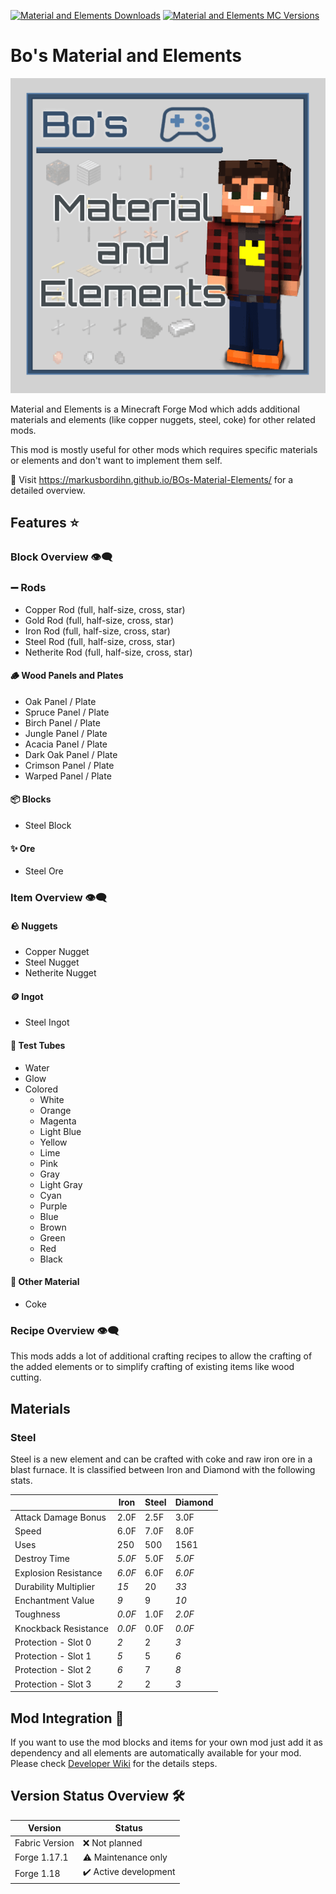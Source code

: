 [![Material and Elements Downloads](http://cf.way2muchnoise.eu/full_material-elements_downloads.svg)](https://www.curseforge.com/minecraft/mc-mods/material-elements)
[![Material and Elements MC Versions](http://cf.way2muchnoise.eu/versions/Minecraft_material-elements_all.svg)](https://www.curseforge.com/minecraft/mc-mods/material-elements)

# Bo's Material and Elements

![Bo's Material Elements][logo]

Material and Elements is a Minecraft Forge Mod which adds additional materials and elements (like copper nuggets, steel, coke) for other related mods.

This mod is mostly useful for other mods which requires specific materials or elements and don't want to implement them self.

🚀 Visit https://markusbordihn.github.io/BOs-Material-Elements/ for a detailed overview.

## Features ⭐

### Block Overview 👁️‍🗨️

### ➖ Rods

- Copper Rod (full, half-size, cross, star)
- Gold Rod (full, half-size, cross, star)
- Iron Rod (full, half-size, cross, star)
- Steel Rod (full, half-size, cross, star)
- Netherite Rod (full, half-size, cross, star)

#### 🪵 Wood Panels and Plates

- Oak Panel / Plate
- Spruce Panel / Plate
- Birch Panel / Plate
- Jungle Panel / Plate
- Acacia Panel / Plate
- Dark Oak Panel / Plate
- Crimson Panel / Plate
- Warped Panel / Plate

#### 📦 Blocks

- Steel Block

#### ✨ Ore

- Steel Ore

### Item Overview 👁️‍🗨️

#### 🪨 Nuggets

- Copper Nugget
- Steel Nugget
- Netherite Nugget

#### 🪙 Ingot

- Steel Ingot

#### 🧪 Test Tubes

- Water
- Glow
- Colored
  - White
  - Orange
  - Magenta
  - Light Blue
  - Yellow
  - Lime
  - Pink
  - Gray
  - Light Gray
  - Cyan
  - Purple
  - Blue
  - Brown
  - Green
  - Red
  - Black

#### 🔭 Other Material

- Coke

### Recipe Overview 👁️‍🗨️

This mods adds a lot of additional crafting recipes to allow the crafting of the added elements or to simplify crafting of existing items like wood cutting.

## Materials

### Steel

Steel is a new element and can be crafted with coke and raw iron ore in a blast furnace.
It is classified between Iron and Diamond with the following stats.

|                       | Iron   | Steel | Diamond |
| --------------------- | ------ | ----- | ------- |
| Attack Damage Bonus   | 2.0F   | 2.5F  | 3.0F    |
| Speed                 | 6.0F   | 7.0F  | 8.0F    |
| Uses                  | 250    | 500   | 1561    |
| Destroy Time          | _5.0F_ | 5.0F  | _5.0F_  |
| Explosion Resistance  | _6.0F_ | 6.0F  | _6.0F_  |
| Durability Multiplier | _15_   | 20    | _33_    |
| Enchantment Value     | _9_    | 9     | _10_    |
| Toughness             | _0.0F_ | 1.0F  | _2.0F_  |
| Knockback Resistance  | _0.0F_ | 0.0F  | _0.0F_  |
| Protection - Slot 0   | _2_    | 2     | _3_     |
| Protection - Slot 1   | _5_    | 5     | _6_     |
| Protection - Slot 2   | _6_    | 7     | _8_     |
| Protection - Slot 3   | _2_    | 2     | _3_     |

## Mod Integration 🚀

If you want to use the mod blocks and items for your own mod just add it as dependency and all elements are automatically available for your mod.
Please check [Developer Wiki][dev-wiki] for the details steps.

## Version Status Overview 🛠️

| Version        | Status                |
| -------------- | --------------------- |
| Fabric Version | ❌ Not planned        |
| Forge 1.17.1   | ⚠️ Maintenance only   |
| Forge 1.18     | ✔️ Active development |

[dev-wiki]: https://github.com/MarkusBordihn/BOs-Material-Elements/wiki
[logo]: src/main/resources/logo.png
